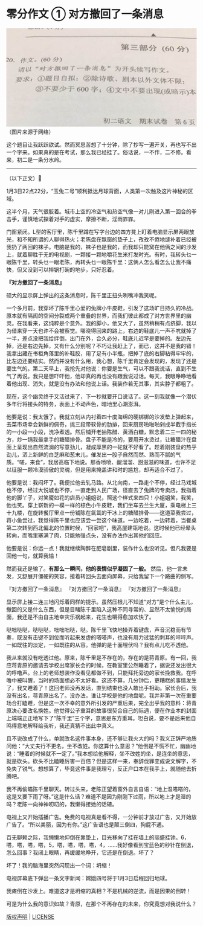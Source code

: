 # 零分作文 ① 对方撤回了一条消息

![essay](./photos/essay.jpg)
（图片来源于网络）

这个题目让我跃跃欲试。然而冥思苦想了十分钟，除了抄写一遍开关，再也写不出一个字来。如果真的是在考试，那么我已经挂了。俗话说，一不作，二不修。看来，初二是一条分水岭。

----
（以下正文）

1月3日22点22分，“玉兔二号”顺利抵达月球背面，人类第一次触及这片神秘的区域。

这半个月，天气很胶着。城市上空的冷空气和热空气像一对儿刚进入第一回合的拳击手，谨慎地试探着对手的虚实，摩擦不断，淫雨霏霏。

门窗紧闭。L型的客厅里，陈千里蹲在写字台边的四方凳上盯着电脑显示屏两眼放光，和不知所谓的人聊得热火；老陈盘在飘窗的垫子上，孜孜不倦地缝补着已经被我扔了两回的袜子。电脑是我的，袜子也是我的，而我却只能窝在他俩之间的沙发上，就着聊胜于无的电视剧，一颗接一颗地嚼花生米打发时光。有时，我转头乜一眼陈千里，转头乜一眼老陈，再转头乜一眼陈千里：这俩人怎么看怎么让我不痛快，但又没到可以摔锅打碗的地步，只好忍着。

__『对方撤回了一条消息』__

硕大的显示屏上弹出的这条消息时，陈千里正扭头咧嘴冲我笑呢。

一个多月前，我穿坏了陈千里心爱的兔牌小牛皮鞋，引发了这场旷日持久的冷战。原本就有隔阂的空间分裂成两个重叠的世界，而我们彼此都成了对方世界里的幽灵。在我看来，这纯粹是个意外。我的脚小，他又大了，虽然稍稍有点挤脚，我以为借来穿一天也许不会被察觉。哪晓得回来的路上，右边的鞋底儿一声不吭就掉了一半，差点没把我给绊倒。出门在外，合久必分，鞋底儿迟早是要掉的。左边先掉，还是右边先掉，又有什么分别呢？不巧让我赶上了，而已，这并不是我的错！我拿出藏在书柜角落里的补鞋胶，用了足有小半瓶，把掉了底的右脚粘得牢牢的，比左边还要结实。然而并没有什么用，我心想，陈千里肯定会发现的，发现了还是要生气的。第二天早上，我抢先对他说：你要是生气，可以不跟我说话，直到不生气了再说。我只是想吓吓他，他却真的再也没有跟我说过话。每天，我眼睁睁地看着他出现、消失，就是没有办法和他说上话。我装作若无其事，其实脖子都粗了。

现在，这个幽灵终于又活过来了，下一秒就要开口说话了。这一刻我就像一个潜伏多年行将接头的特务，表面上不动声色，暗地里心潮澎湃。

他要是说：我太饿了。我就立刻从内衬着四十度海绵的硬梆梆的沙发垫上弹起来，去菜市场幸会新鲜的佩奇，挑三段带软骨的肋排，回来厨房啪啪啪剁成半截手指长的一小段一小段，洗净煮透。然后铺开老抽陈醋、黄酒白糖，默念着二三一四的秘方，炒一锅我最拿手的糖醋排骨。盘子不能是冷的，要用开水烫过，让糖醋汁在盘面上呈现出自然流淌的写意劲儿，凝成厚黑的一砣就不好看了。趁着刚装盘的热乎劲儿，洒上新鲜的白芝麻和葱末儿，催发出一股子自然而然、熟而不腻的气质。“嗟，来食”，我居高临下地说。那香喷喷、酸溜溜、甜滋滋的味道，也许不足以征服一颗冷漠骄傲的灵魂，但是用来掩盖讲和时的尴尬，却再适合不过了。

他要是说：我闷坏了。我便拉他去轧马路。从北向南，一路走个不停，经过马戏城也不停，经过大悦城也不停，一直走到人民广场，径直去了兔牌的专卖店。我指着他的脚丫子，对笑魇如花的店员小姐姐说，照这个样式来四只！小姐姐笑，我笑，他也笑。穿上崭新的一模一样的棕色小牛皮鞋，我们坐车去兰生大厦，乘电梯上三十九楼，在旋转餐厅里点一份铺陈在氤氲的干冰上的糖醋排骨——这道菜我尝过，蒋小鱼尝过，我觉得陈千里也应该尝一尝这个味道。一边吃着，一边转着，当餐桌第二次转到西北偏北的位置时候，“回家吧”，我高屋建瓴地说。这时候他已经晕头转向，而嘴里塞满了肉，只能勉强点头，没有办法作出其他的回应。

他要是说：你远一点！我就继续陶醉在肥皂剧里，装作什么也没听见。但凡我要是回他一句，就算我输！

然而我还是输了。__有那么一瞬间，他的表情似乎凝固了一般。__ 然后，他一言未发，又舒展开僵硬的笑容，接着转回头去面向屏幕，只给我留下一个踡曲的侧写。

『对方撤回了一条消息』
『对方撤回了一条消息』
『对方撤回了一条消息』

显示屏上接二连三地闪烁着同样的提示。虽然压根儿不知道“对方”是个什么主儿，撤回的又是什么东西，但是目睹陈千里陷入这种不同寻常的、显然不太愉悦的局面，我还是不由自主地幸灾乐祸起来，花生也嚼得愈加欢快了。

哒咄哒哒，哒哒哒，咄咄咄哒，哒。陈千里飞快地操弄着键盘，声音沉稳而有节奏，既没有击键不到位而听起来发虚的嗒嗒声，也没有用力过猛的刺耳的呯呯声。一如既往的淡定，一如既往的从容。他弹的是十面埋伏吗？我有点儿吃不透他。

我从来就没有吃透过他。原来，陈千里是不存在的，存在的是蒋青原。有一回，我应蒋青原的邀请去学校出席家长会的时候，在教室里公然睡着了，据说还发出很大的呼噜声。台上的老师想装作没看见都做不到，只能拜托旁边的家长挽救我。在呼噜中被叫醒，当时的场面想必不太好看。这还不算，几分钟后，更糟糕的事情发生了，我又睡着了！这回老师没再发话，直到结束也没人敢出手相助。家长会后，我没有出名，蒋青原出名了。没办法，谁让学校是他的地盘呢。我并非第一次在重要场合打瞌睡，但是这一次不幸的意外所引发的严重后果，完全出乎我的意料：蒋青原决心要改名换姓。他觉得公子重耳的故事很契合自己的际遇，便在作业本的封面上端端正正地写下了“陈千里”三个字，意思是东方重耳。坦白说，要不是后来他自鸣得意地解释给我听，我还真猜不出此中真义。

且不说改成了什么，单就改名这件事本身，还不够让我火大的吗？我义正辞严地质问他：“大丈夫行不更名，坐不改姓。你这算什么意思？”他倒是不慌不忙，幽幽地说：“睡着的时候就不一定了。”我本想给他解释，坐不改姓的坐，是连坐的意思，就是砍头。砍头不比瞌睡厉害一百倍？但是这样一来，奉辞伐罪变成说文解字，不免失了锐气。想想算了，毕竟这件事是我理亏，反正户口本在我手上，就随他去折腾吧。

我不再偷瞄陈千里聊天。转过头来，老陈正望着窗外自言自语：“地上湿嗒嗒的，这是又要下雨了呀。”这是什么话？难道不是因为刚刚下过雨，所以地上才是湿的吗？老陈一向神神叨叨的，我懒得接她的话碴。

电视上又开始插播广告。免费的电视真是看不得，一分钟前才放过广告，又开始放广告了。“所以美丽，因为有你。”这广告语也是颠三倒四，狗屁不通。

百无聊赖之际，我懒懒地仰倒在靠垫上，目光移向了挂在墙上的丽盛挂钟。6，嗒，嗒，嗒，嗒，5，嗒，嗒，嗒，嗒，4，……我好像看到宝蓝色的秒针在倒退，怎么回事？我闭上眼睛，再缓缓地睁开，它还是在倒退。坏了？

坏了！我的脑海里突然闪现出一个词：坍缩！

电视屏幕底下弹出一条文字新闻：嫦娥四号将于1月3日启程回归地球。

我瘫倒在沙发上。难道这才是坍缩的真相？不是机械的逆流，而是因果的倒转！

可是为什么我的意识如故？青原，在那个不再存在的未来，你究竟想对我说什么？

[版权声明](../LICENSE/zh_cn.md) | [LICENSE](../LICENSE/en_us.md)